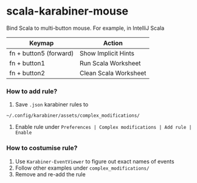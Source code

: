 # scala-karabiner-mouse

Bind Scala to multi-button mouse. For example, in IntelliJ Scala

| Keymap                              | Action                          |
| ----------------------------------- | ------------------------------- |
| fn + button5 (forward)              | Show Implicit Hints             |
| fn + button1                        | Run Scala Worksheet             |
| fn + button2                        | Clean Scala Worksheet           |

### How to add rule?

1. Save `.json` karabiner rules to 
```
~/.config/karabiner/assets/complex_modifications/
```
1. Enable rule under `Preferences | Complex modifications | Add rule | Enable`

### How to costumise rule?

1. Use `Karabiner-EventViewer` to figure out exact names of events
1. Follow other examples under `complex_modifications/`
1. Remove and re-add the rule
